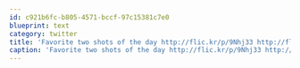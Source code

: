 ```yaml
---
id: c921b6fc-b805-4571-bccf-97c15381c7e0
blueprint: text
category: twitter
title: 'Favorite two shots of the day http://flic.kr/p/9Nhj33 http://flic.kr/p/9Neyxk'
caption: 'Favorite two shots of the day http://flic.kr/p/9Nhj33 http://flic.kr/p/9Neyxk'
---
```

